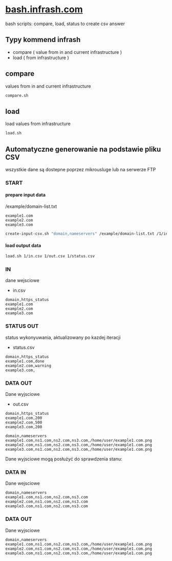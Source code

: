 # [bash.infrash.com](https://infrash.github.io/bash/)

bash scripts: compare, load, status to create csv answer



## Typy kommend infrash

+ compare ( value from in and current infrastructure )
+ load ( from infrastructure )

## compare

values from in and current infrastructure

```bash
compare.sh
```


## load

load values from infrastructure

```bash
load.sh
```




## Automatyczne generowanie na podstawie pliku CSV

wszystkie dane są dostepne poprzez mikrousluge
lub na serwerze FTP

### START

#### prepare input data

/example/domain-list.txt
```
example1.com
example2.com
example3.com
```

```bash
create-input-csv.sh "domain,nameservers" /example/domain-list.txt /1/in.csv
```


#### load output data  

```bash
load.sh 1/in.csv 1/out.csv 1/status.csv
```

### IN
dane wejsciowe

+ in.csv

```csv
domain,https_status
example1.com
example2.com
example3.com
```

### STATUS OUT
status wykonyuwania, aktualizowany po kazdej iteracji

+ status.csv

```csv
domain,https_status
example1.com,done
example2.com,warning
example3.com,
```

### DATA OUT
Dane wyjsciowe

+ out.csv

```csv
domain,https_status
example1.com,200
example2.com,500
example3.com,200
```

```csv
domain,nameservers
example1.com,ns1.com,ns2.com,ns3.com,/home/user/example1.com.png 
example2.com,ns1.com,ns2.com,ns3.com,/home/user/example1.com.png
example3.com,ns1.com,ns2.com,ns3.com,/home/user/example1.com.png
```

Dane wyjsciowe mogą posłużyć do sprawdzenia stanu:

### DATA IN
Dane wejsciowe
```csv
domain,nameservers
example1.com,ns1.com,ns2.com,ns3.com
example2.com,ns1.com,ns2.com,ns3.com
example3.com,ns1.com,ns2.com,ns3.com
```

### DATA OUT
Dane wyjsciowe
```csv
domain,nameservers
example1.com,ns1.com,ns2.com,ns3.com,/home/user/example1.com.png 
example2.com,ns1.com,ns2.com,ns3.com,/home/user/example1.com.png
example3.com,ns1.com,ns2.com,ns3.com,/home/user/example1.com.png
```

